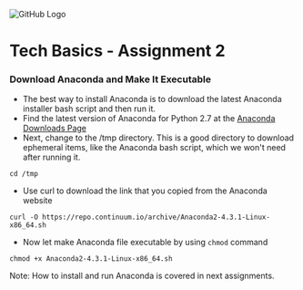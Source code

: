 ![GitHub Logo](https://s3.ap-south-1.amazonaws.com/greyatom-social/GreyAtom-logo.png)

# Tech Basics - Assignment 2 

### Download Anaconda and Make It Executable
* The best way to install Anaconda is to download the latest Anaconda installer bash script and then run it.
* Find the latest version of Anaconda for Python 2.7 at the [Anaconda Downloads Page](https://www.continuum.io/downloads)
* Next, change to the /tmp directory. This is a good directory to download ephemeral items, like the Anaconda bash script, which we won't need after running it.
```
cd /tmp
```
* Use curl to download the link that you copied from the Anaconda website
```
curl -O https://repo.continuum.io/archive/Anaconda2-4.3.1-Linux-x86_64.sh
```
* Now let make Anaconda file executable by using `chmod` command
```
chmod +x Anaconda2-4.3.1-Linux-x86_64.sh
```

Note: How to install and run Anaconda is covered in next assignments.
